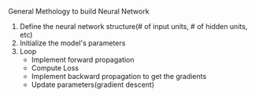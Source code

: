 General Methology to build Neural Network

1. Define the neural network structure(# of input units, # of hidden units, etc)
2. Initialize the model's parameters
3. Loop
     - Implement forward propagation
     - Compute Loss
     - Implement backward propagation to get the gradients
     - Update parameters(gradient descent)
